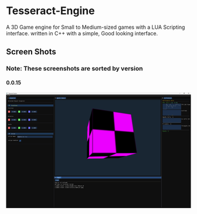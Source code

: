# Tesseract-Engine

A 3D Game engine for Small to Medium-sized games with a LUA Scripting interface. written in C++ with a simple, Good looking interface. 

## Screen Shots

### Note: These screenshots are sorted by version


#### 0.0.15
![](./assets/images/SS-Dev1_0.png)